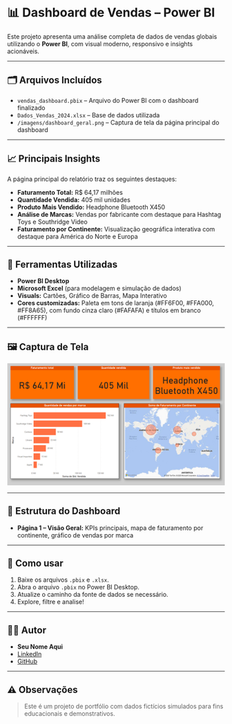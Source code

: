 
# 📊 Dashboard de Vendas – Power BI

Este projeto apresenta uma análise completa de dados de vendas globais utilizando o **Power BI**, com visual moderno, responsivo e insights acionáveis.

---

## 🗂️ Arquivos Incluídos

- `vendas_dashboard.pbix` – Arquivo do Power BI com o dashboard finalizado
- `Dados_Vendas_2024.xlsx` – Base de dados utilizada
- `/imagens/dashboard_geral.png` – Captura de tela da página principal do dashboard

---

## 📈 Principais Insights

A página principal do relatório traz os seguintes destaques:

- **Faturamento Total:** R$ 64,17 milhões
- **Quantidade Vendida:** 405 mil unidades
- **Produto Mais Vendido:** Headphone Bluetooth X450
- **Análise de Marcas:** Vendas por fabricante com destaque para Hashtag Toys e Southridge Video
- **Faturamento por Continente:** Visualização geográfica interativa com destaque para América do Norte e Europa

---

## 🧰 Ferramentas Utilizadas

- **Power BI Desktop**
- **Microsoft Excel** (para modelagem e simulação de dados)
- **Visuals:** Cartões, Gráfico de Barras, Mapa Interativo
- **Cores customizadas:** Paleta em tons de laranja (#FF6F00, #FFA000, #FF8A65), com fundo cinza claro (#FAFAFA) e títulos em branco (#FFFFFF)

---

## 🖼️ Captura de Tela

![Dashboard Principal](imagens/dashboard_geral.png)

---

## 📌 Estrutura do Dashboard

- **Página 1 – Visão Geral:** KPIs principais, mapa de faturamento por continente, gráfico de vendas por marca

---

## 📎 Como usar

1. Baixe os arquivos `.pbix` e `.xlsx`.
2. Abra o arquivo `.pbix` no Power BI Desktop.
3. Atualize o caminho da fonte de dados se necessário.
4. Explore, filtre e analise!

---

## 👨‍💼 Autor

- **Seu Nome Aqui**
- [LinkedIn](https://www.linkedin.com/in/seu-perfil)  
- [GitHub](https://github.com/seuusuario)

---

## ⚠️ Observações

> Este é um projeto de portfólio com dados fictícios simulados para fins educacionais e demonstrativos.
